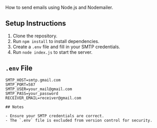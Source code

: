 How to send emails using Node.js and Nodemailer.

## Setup Instructions

1. Clone the repository.
2. Run `npm install` to install dependencies.
3. Create a `.env` file and fill in your SMTP credentials.
4. Run `node index.js` to start the server.

## `.env` File
```env
SMTP_HOST=smtp.gmail.com
SMTP_PORT=587
SMTP_USER=your_mail@gmail.com
SMTP_PASS=your_password
RECEIVER_EMAIL=receiver@gmail.com

## Notes

- Ensure your SMTP credentials are correct.
- The `.env` file is excluded from version control for security.
